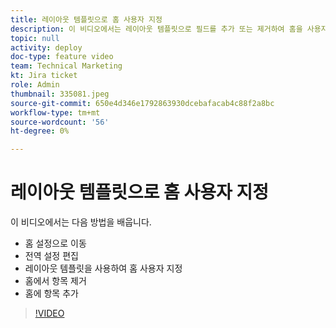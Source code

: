 ```yaml
---
title: 레이아웃 템플릿으로 홈 사용자 지정
description: 이 비디오에서는 레이아웃 템플릿으로 필드를 추가 또는 제거하여 홈을 사용자 지정하는 방법을 알아봅니다.
topic: null
activity: deploy
doc-type: feature video
team: Technical Marketing
kt: Jira ticket
role: Admin
thumbnail: 335081.jpeg
source-git-commit: 650e4d346e1792863930dcebafacab4c88f2a8bc
workflow-type: tm+mt
source-wordcount: '56'
ht-degree: 0%

---
```


# 레이아웃 템플릿으로 홈 사용자 지정

이 비디오에서는 다음 방법을 배웁니다.

* 홈 설정으로 이동
* 전역 설정 편집
* 레이아웃 템플릿을 사용하여 홈 사용자 지정
* 홈에서 항목 제거
* 홈에 항목 추가

>[!VIDEO](https://video.tv.adobe.com/v/335081/?quality=12&learn=on)
